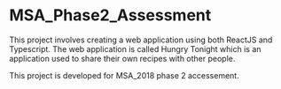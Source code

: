 # MSA_Phase2_Assessment

This project involves creating a web application using both ReactJS and Typescript. The web application is called Hungry Tonight which is an application used to share their own recipes with other people.

This project is developed for MSA_2018 phase 2 accessement.
